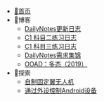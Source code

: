* [🌴首页](/)
* 📜博客
  - [DailyNotes更新日志](Articles/20231126.md)
  - [C1 科目二练习日志](Articles/20231128.md)
  - [C1 科目三练习日志](Articles/20240109.md)
  - [DailyNotes需求集锦](Articles/20220501.md)
  - [OOAD：多态（2019）](Articles/20190517.md)
* 🚀探索
  - [自制固定翼无人机](Articles/20240506.md)
  - [通过外设控制Android设备](Articles/20240607.md)
  
    

